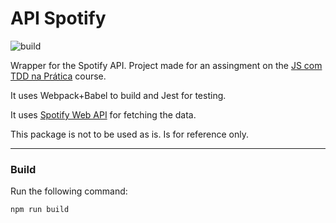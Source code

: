 # API Spotify
![build](https://travis-ci.org/andre000/spotify-wrapper.svg?branch=master)

Wrapper for the Spotify API.
Project made for an assingment on the [JS com TDD na Prática](https://www.udemy.com/js-com-tdd-na-pratica/learn/v4/overview) course.

It uses Webpack+Babel to build and Jest for testing.

It uses [Spotify Web API](https://developer.spotify.com/documentation/web-api/) for fetching the data.

This package is not to be used as is. Is for reference only.

--- 

### Build 

Run the following command: 

` npm run build `

